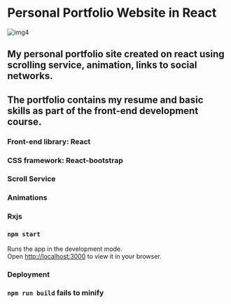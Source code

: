 # Personal Portfolio Website in React

![img4](https://user-images.githubusercontent.com/107538948/193025289-a3100617-80bd-4e93-9cfb-c760dc36ea72.png)


## My personal portfolio site created on react using scrolling service, animation, links to social networks.
## The portfolio contains my resume and basic skills as part of the front-end development course.

### Front-end library: React
### CSS framework: React-bootstrap
### Scroll Service
### Animations
### Rxjs





### `npm start`

Runs the app in the development mode.\
Open [http://localhost:3000](http://localhost:3000) to view it in your browser.

### Deployment



### `npm run build` fails to minify
